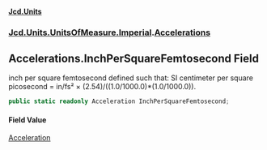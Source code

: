 #### [Jcd.Units](index 'index')
### [Jcd.Units.UnitsOfMeasure.Imperial](Jcd.Units.UnitsOfMeasure.Imperial 'Jcd.Units.UnitsOfMeasure.Imperial').[Accelerations](Accelerations 'Jcd.Units.UnitsOfMeasure.Imperial.Accelerations')

## Accelerations.InchPerSquareFemtosecond Field

inch per square femtosecond defined such that: SI centimeter per square picosecond = in/fs² ×
(2.54)/((1.0/1000.0)*(1.0/1000.0)).

```csharp
public static readonly Acceleration InchPerSquareFemtosecond;
```

#### Field Value
[Acceleration](Acceleration 'Jcd.Units.UnitTypes.Acceleration')